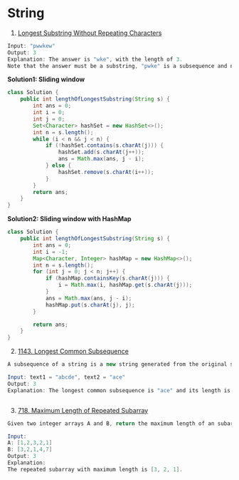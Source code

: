 # String

1. [Longest Substring Without Repeating Characters](https://leetcode.com/problems/longest-substring-without-repeating-characters/)

```java
Input: "pwwkew"
Output: 3
Explanation: The answer is "wke", with the length of 3. 
Note that the answer must be a substring, "pwke" is a subsequence and not a substring.
```

**Solution1: Sliding window**

```java
class Solution {
    public int lengthOfLongestSubstring(String s) {
        int ans = 0;
		int i = 0;
		int j = 0;
		Set<Character> hashSet = new HashSet<>();
		int n = s.length();
		while (i < n && j < n) {
			if (!hashSet.contains(s.charAt(j))) {
				hashSet.add(s.charAt(j++));
				ans = Math.max(ans, j - i);
			} else {
				hashSet.remove(s.charAt(i++));
			}
		}
		return ans;
    }
}
```

**Solution2: Sliding window with HashMap**

```java
class Solution {
    public int lengthOfLongestSubstring(String s) {
        int ans = 0;
        int i = -1;
        Map<Character, Integer> hashMap = new HashMap<>();
        int n = s.length();
        for (int j = 0; j < n; j++) {
            if (hashMap.containsKey(s.charAt(j))) {
                i = Math.max(i, hashMap.get(s.charAt(j)));
            }
            ans = Math.max(ans, j - i);
            hashMap.put(s.charAt(j), j);
        }

        return ans;
    }
}
```

2. [1143. Longest Common Subsequence](https://leetcode.com/problems/longest-common-subsequence/)

```java
A subsequence of a string is a new string generated from the original string with some characters(can be none) deleted without changing the relative order of the remaining characters. (eg, "ace" is a subsequence of "abcde" while "aec" is not). A common subsequence of two strings is a subsequence that is common to both strings.

Input: text1 = "abcde", text2 = "ace" 
Output: 3  
Explanation: The longest common subsequence is "ace" and its length is 3.
```

```java

```

3. [718. Maximum Length of Repeated Subarray](https://leetcode.com/problems/maximum-length-of-repeated-subarray/)

```java
Given two integer arrays A and B, return the maximum length of an subarray that appears in both arrays.

Input:
A: [1,2,3,2,1]
B: [3,2,1,4,7]
Output: 3
Explanation: 
The repeated subarray with maximum length is [3, 2, 1].
```

```java

```